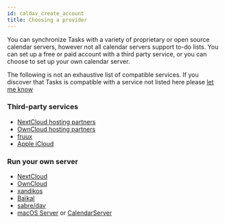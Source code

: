 ```yaml
---
id: caldav_create_account
title: Choosing a provider
---
```


You can synchronize Tasks with a variety of proprietary or open source calendar servers, however not all calendar servers support to-do lists. You can set up a free or paid account with a third party service, or you can choose to set up your own calendar server. 

The following is not an exhaustive list of compatible services. If you discover that Tasks is compatible with a service not listed here please [let me know](mailto:support@tasks.org)

### Third-party services

* [NextCloud hosting partners](https://nextcloud.com/providers/)
* [OwnCloud hosting partners](https://owncloud.org/hosting-partners/)
* [fruux](https://fruux.com/)
* [Apple iCloud](caldav_icloud.md)

### Run your own server
* [NextCloud](https://nextcloud.com)
* [OwnCloud](https://owncloud.org)
* [xandikos](https://xandikos.org/)
* [Baïkal](http://sabre.io/baikal/)
* [sabre/dav](http://sabre.io/)
* [macOS Server](https://itunes.apple.com/us/app/macos-server/id883878097) or [CalendarServer](https://www.calendarserver.org/)
